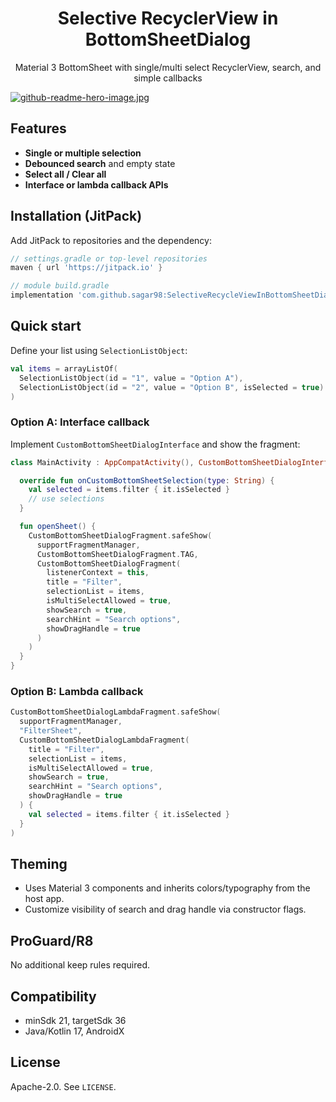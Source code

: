 <h1 align="center">Selective RecyclerView in BottomSheetDialog</h1>
<p align="center">Material 3 BottomSheet with single/multi select RecyclerView, search, and simple callbacks</p>

[![github-readme-hero-image.jpg](https://i.postimg.cc/rmgk9WZm/github-readme-hero-image.jpg)](https://postimg.cc/2bqMkqDR)

## Features

- **Single or multiple selection**
- **Debounced search** and empty state
- **Select all / Clear all**
- **Interface or lambda callback APIs**

## Installation (JitPack)

Add JitPack to repositories and the dependency:

```gradle
// settings.gradle or top-level repositories
maven { url 'https://jitpack.io' }

// module build.gradle
implementation 'com.github.sagar98:SelectiveRecycleViewInBottomSheetDialog:<latest-tag>'
```

## Quick start

Define your list using `SelectionListObject`:

```kotlin
val items = arrayListOf(
  SelectionListObject(id = "1", value = "Option A"),
  SelectionListObject(id = "2", value = "Option B", isSelected = true)
)
```

### Option A: Interface callback

Implement `CustomBottomSheetDialogInterface` and show the fragment:

```kotlin
class MainActivity : AppCompatActivity(), CustomBottomSheetDialogInterface {

  override fun onCustomBottomSheetSelection(type: String) {
    val selected = items.filter { it.isSelected }
    // use selections
  }

  fun openSheet() {
    CustomBottomSheetDialogFragment.safeShow(
      supportFragmentManager,
      CustomBottomSheetDialogFragment.TAG,
      CustomBottomSheetDialogFragment(
        listenerContext = this,
        title = "Filter",
        selectionList = items,
        isMultiSelectAllowed = true,
        showSearch = true,
        searchHint = "Search options",
        showDragHandle = true
      )
    )
  }
}
```

### Option B: Lambda callback

```kotlin
CustomBottomSheetDialogLambdaFragment.safeShow(
  supportFragmentManager,
  "FilterSheet",
  CustomBottomSheetDialogLambdaFragment(
    title = "Filter",
    selectionList = items,
    isMultiSelectAllowed = true,
    showSearch = true,
    searchHint = "Search options",
    showDragHandle = true
  ) {
    val selected = items.filter { it.isSelected }
  }
)
```

## Theming

- Uses Material 3 components and inherits colors/typography from the host app.
- Customize visibility of search and drag handle via constructor flags.

## ProGuard/R8

No additional keep rules required.

## Compatibility

- minSdk 21, targetSdk 36
- Java/Kotlin 17, AndroidX

## License

Apache-2.0. See `LICENSE`.
